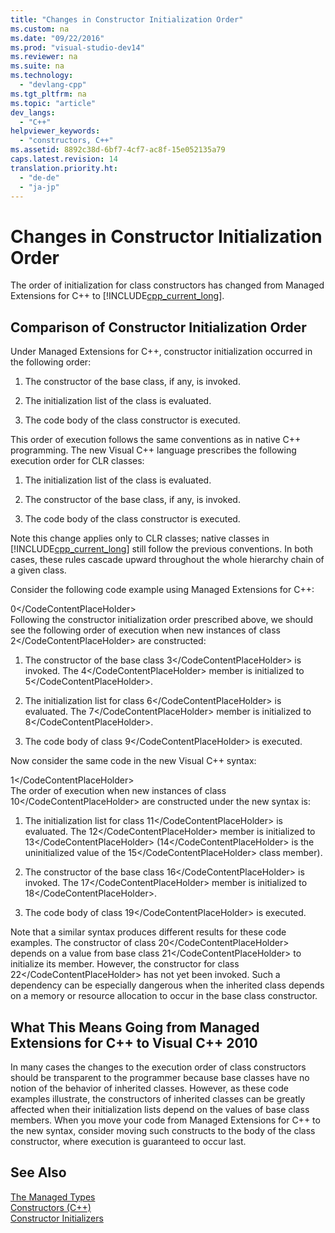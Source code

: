```yaml
---
title: "Changes in Constructor Initialization Order"
ms.custom: na
ms.date: "09/22/2016"
ms.prod: "visual-studio-dev14"
ms.reviewer: na
ms.suite: na
ms.technology: 
  - "devlang-cpp"
ms.tgt_pltfrm: na
ms.topic: "article"
dev_langs: 
  - "C++"
helpviewer_keywords: 
  - "constructors, C++"
ms.assetid: 8892c38d-6bf7-4cf7-ac8f-15e052135a79
caps.latest.revision: 14
translation.priority.ht: 
  - "de-de"
  - "ja-jp"
---
```

# Changes in Constructor Initialization Order
The order of initialization for class constructors has changed from Managed Extensions for C++ to [!INCLUDE[cpp_current_long](../vs140/includes/cpp_current_long_md.md)].  
  
## Comparison of Constructor Initialization Order  
 Under Managed Extensions for C++, constructor initialization occurred in the following order:  
  
1.  The constructor of the base class, if any, is invoked.  
  
2.  The initialization list of the class is evaluated.  
  
3.  The code body of the class constructor is executed.  
  
 This order of execution follows the same conventions as in native C++ programming. The new Visual C++ language prescribes the following execution order for CLR classes:  
  
1.  The initialization list of the class is evaluated.  
  
2.  The constructor of the base class, if any, is invoked.  
  
3.  The code body of the class constructor is executed.  
  
 Note this change applies only to CLR classes; native classes in [!INCLUDE[cpp_current_long](../vs140/includes/cpp_current_long_md.md)] still follow the previous conventions. In both cases, these rules cascade upward throughout the whole hierarchy chain of a given class.  
  
 Consider the following code example using Managed Extensions for C++:  
  
<CodeContentPlaceHolder>0\</CodeContentPlaceHolder>  
 Following the constructor initialization order prescribed above, we should see the following order of execution when new instances of class <CodeContentPlaceHolder>2\</CodeContentPlaceHolder> are constructed:  
  
1.  The constructor of the base class <CodeContentPlaceHolder>3\</CodeContentPlaceHolder> is invoked. The <CodeContentPlaceHolder>4\</CodeContentPlaceHolder> member is initialized to <CodeContentPlaceHolder>5\</CodeContentPlaceHolder>.  
  
2.  The initialization list for class <CodeContentPlaceHolder>6\</CodeContentPlaceHolder> is evaluated. The <CodeContentPlaceHolder>7\</CodeContentPlaceHolder> member is initialized to <CodeContentPlaceHolder>8\</CodeContentPlaceHolder>.  
  
3.  The code body of class <CodeContentPlaceHolder>9\</CodeContentPlaceHolder> is executed.  
  
 Now consider the same code in the new Visual C++ syntax:  
  
<CodeContentPlaceHolder>1\</CodeContentPlaceHolder>  
 The order of execution when new instances of class <CodeContentPlaceHolder>10\</CodeContentPlaceHolder> are constructed under the new syntax is:  
  
1.  The initialization list for class <CodeContentPlaceHolder>11\</CodeContentPlaceHolder> is evaluated. The <CodeContentPlaceHolder>12\</CodeContentPlaceHolder> member is initialized to <CodeContentPlaceHolder>13\</CodeContentPlaceHolder> (<CodeContentPlaceHolder>14\</CodeContentPlaceHolder> is the uninitialized value of the <CodeContentPlaceHolder>15\</CodeContentPlaceHolder> class member).  
  
2.  The constructor of the base class <CodeContentPlaceHolder>16\</CodeContentPlaceHolder> is invoked. The <CodeContentPlaceHolder>17\</CodeContentPlaceHolder> member is initialized to <CodeContentPlaceHolder>18\</CodeContentPlaceHolder>.  
  
3.  The code body of class <CodeContentPlaceHolder>19\</CodeContentPlaceHolder> is executed.  
  
 Note that a similar syntax produces different results for these code examples. The constructor of class <CodeContentPlaceHolder>20\</CodeContentPlaceHolder> depends on a value from base class <CodeContentPlaceHolder>21\</CodeContentPlaceHolder> to initialize its member. However, the constructor for class <CodeContentPlaceHolder>22\</CodeContentPlaceHolder> has not yet been invoked. Such a dependency can be especially dangerous when the inherited class depends on a memory or resource allocation to occur in the base class constructor.  
  
## What This Means Going from Managed Extensions for C++ to Visual C++ 2010  
 In many cases the changes to the execution order of class constructors should be transparent to the programmer because base classes have no notion of the behavior of inherited classes. However, as these code examples illustrate, the constructors of inherited classes can be greatly affected when their initialization lists depend on the values of base class members. When you move your code from Managed Extensions for C++ to the new syntax, consider moving such constructs to the body of the class constructor, where execution is guaranteed to occur last.  
  
## See Also  
 [The Managed Types](../vs140/managed-types--c---cl-.md)   
 [Constructors (C++)](../vs140/constructors--c---.md)   
 [Constructor Initializers](../vs140/constructor-initializers.md)